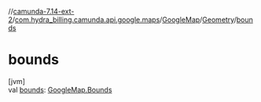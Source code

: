 //[camunda-7.14-ext-2](../../../../index.md)/[com.hydra_billing.camunda.api.google.maps](../../index.md)/[GoogleMap](../index.md)/[Geometry](index.md)/[bounds](bounds.md)

# bounds

[jvm]\
val [bounds](bounds.md): [GoogleMap.Bounds](../-bounds/index.md)
